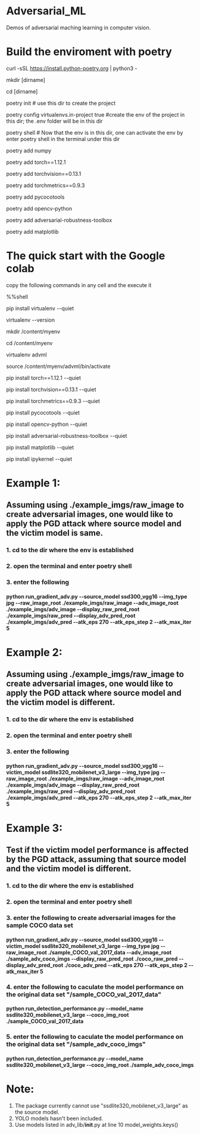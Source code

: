 # Adversarial_ML
Demos of adversarial maching learning in computer vision.

# Build the enviroment with poetry
curl -sSL https://install.python-poetry.org | python3 -

mkdir [dirname]

cd [dirname]

poetry init	# use this dir to create the project

poetry config virtualenvs.in-project true #create the env of the project in this dir; the .env folder will be in this dir

poetry shell # Now that the env is in this dir, one can activate the env by enter poetry shell in the terminal under this dir

poetry add numpy

poetry add torch==1.12.1

poetry add torchvision==0.13.1

poetry add torchmetrics==0.9.3

poetry add pycocotools

poetry add opencv-python

poetry add adversarial-robustness-toolbox

poetry add matplotlib

# The quick start with the Google colab
copy the following commands in any cell and the execute it

%%shell

pip install virtualenv --quiet

virtualenv --version

mkdir /content/myenv

cd /content/myenv

virtualenv advml

source /content/myenv/advml/bin/activate

pip install torch==1.12.1 --quiet

pip install torchvision==0.13.1 --quiet

pip install torchmetrics==0.9.3 --quiet

pip install pycocotools --quiet

pip install opencv-python --quiet

pip install adversarial-robustness-toolbox --quiet

pip install matplotlib --quiet

pip install ipykernel --quiet

# Example 1: 
## Assuming using ./example_imgs/raw_image to create adversarial images, one would like to apply the PGD attack where source model and the victim model is same.
### 1. cd to the dir where the env is established
### 2. open the terminal and enter poetry shell
### 3. enter the following
#### python run_gradient_adv.py --source_model ssd300_vgg16 --img_type jpg --raw_image_root ./example_imgs/raw_image --adv_image_root ./example_imgs/adv_image --display_raw_pred_root ./example_imgs/raw_pred --display_adv_pred_root ./example_imgs/adv_pred --atk_eps 270 --atk_eps_step 2 --atk_max_iter 5

# Example 2: 
## Assuming using ./example_imgs/raw_image to create adversarial images, one would like to apply the PGD attack where source model and the victim model is different.
### 1. cd to the dir where the env is established
### 2. open the terminal and enter poetry shell
### 3. enter the following
#### python run_gradient_adv.py --source_model ssd300_vgg16 --victim_model ssdlite320_mobilenet_v3_large --img_type jpg --raw_image_root ./example_imgs/raw_image --adv_image_root ./example_imgs/adv_image --display_raw_pred_root ./example_imgs/raw_pred --display_adv_pred_root ./example_imgs/adv_pred --atk_eps 270 --atk_eps_step 2 --atk_max_iter 5

# Example 3:
## Test if the victim model performance is affected by the PGD attack, assuming that source model and the victim model is different.
### 1. cd to the dir where the env is established
### 2. open the terminal and enter poetry shell
### 3. enter the following to create adversarial images for the sample COCO data set
#### python run_gradient_adv.py --source_model ssd300_vgg16 --victim_model ssdlite320_mobilenet_v3_large --img_type jpg --raw_image_root ./sample_COCO_val_2017_data --adv_image_root ./sample_adv_coco_imgs --display_raw_pred_root ./coco_raw_pred --display_adv_pred_root ./coco_adv_pred --atk_eps 270 --atk_eps_step 2 --atk_max_iter 5
### 4. enter the following to caculate the model performance on the original data set "/sample_COCO_val_2017_data"
#### python run_detection_performance.py --model_name ssdlite320_mobilenet_v3_large --coco_img_root ./sample_COCO_val_2017_data
### 5. enter the following to caculate the model performance on the original data set "/sample_adv_coco_imgs"
#### python run_detection_performance.py --model_name ssdlite320_mobilenet_v3_large --coco_img_root ./sample_adv_coco_imgs

# Note:
1. The package currently cannot use "ssdlite320_mobilenet_v3_large" as the source model.
2. YOLO models hasn't been included.
3. Use models listed in adv_lib/__init__.py at line 10 model_weights.keys()
